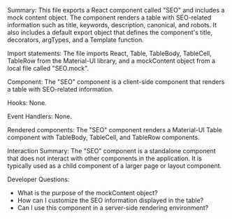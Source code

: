 Summary:
This file exports a React component called "SEO" and includes a mock content object. The component renders a table with SEO-related information such as title, keywords, description, canonical, and robots. It also includes a default export object that defines the component's title, decorators, argTypes, and a Template function.

Import statements:
The file imports React, Table, TableBody, TableCell, TableRow from the Material-UI library, and a mockContent object from a local file called "SEO.mock".

Component:
The "SEO" component is a client-side component that renders a table with SEO-related information.

Hooks:
None.

Event Handlers:
None.

Rendered components:
The "SEO" component renders a Material-UI Table component with TableBody, TableCell, and TableRow components.

Interaction Summary:
The "SEO" component is a standalone component that does not interact with other components in the application. It is typically used as a child component of a larger page or layout component.

Developer Questions:
- What is the purpose of the mockContent object?
- How can I customize the SEO information displayed in the table?
- Can I use this component in a server-side rendering environment?